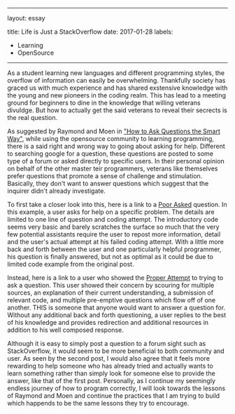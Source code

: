 
---
layout: essay
<!--type: essay-->
title: Life is Just a StackOverflow
date: 2017-01-28
labels: 
  - Learning
  - OpenSource
---

As a student learning new languages and different programming styles, the overflow of information can easily be overwhelming. Thankfully society has graced us with much experience and has shared exstensive knowledge with the young and new pioneers in the coding realm. This has lead to a meeting ground for beginners to dine in the knowledge that willing veterans divuldge. But how to actually get the said veterans to reveal their secrects is the real question.

As suggested by Raymond and Moen in ["How to Ask Questions the Smart Way"](http://www.catb.org/esr/faqs/smart-questions.html), while using the opensource community to learning programming, there is a said right and wrong way to going about asking for help. Different to searching google for a question, these questions are posted to some type of a forum or asked directly to specific users. In their personal opinion on behalf of the other master teir programmers, veterans like themselves prefer questions that promote a sense of challenge and stimulation. Basically, they don't want to answer questions which suggest that the inquirer didn't already investigate. 

To first take a closer look into this, here is a link to a [Poor Asked](http://stackoverflow.com/questions/33661063/i-need-help-making-a-for-loop-in-java-to-make-random-lines-appear-in-an-applet) question. In this example, a user asks for help on a specific problem. The details are limited to one line of question and coding attempt. The introductory code seems very basic and barely scratches the surface so much that the very few potential assistants require the user to repost more information, detail and the user's actual attempt at his failed coding attempt. With a little more back and forth between the user and one particularly helpful programmer, his question is finally answered, but not as optimal as it could be due to limited code example from the original post.

Instead, here is a link to a user who showed the [Proper Attempt](http://stackoverflow.com/questions/7217013/java-event-dispatching-thread-explanation) to trying to ask a question. This user showed their concern by scouring for multiple sources, an explanation of their current understanding, a submission of relevant code, and multiple pre-emptive questions which flow off of one another. THIS is someone that anyone would want to answer a question for. Without any additional back and forth questioning, a user replies to the best of his knowledge and provides redirection and additional resources in addition to his well composed response. 

Although it is easy to simply post a question to a forum sight such as StackOverflow, it would seem to be more beneficial to both community and user. As seen by the second post, I would also agree that it feels more rewarding to help someone who has already tried and actually wants to learn something rather than simply look for someone else to provide the answer, like that of the first post. Personally, as I continue my seemingly endless journey of how to program correctly, I will look towards the lessons of Raymond and Moen and continue the practices that I am trying to build  which happends to be the same lessons they try to encourage.

